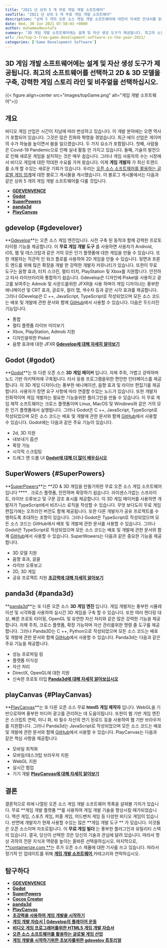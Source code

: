 ```yaml
---
title: "2021 년 상위 5 개 무료 게임 개발 소프트웨어" 
seoTitle: "2021 년 상위 5 개 무료 게임 개발 소프트웨어" 
description: "상위 5 개의 오픈 소스 게임 개발 소프트웨어에 대한이 자세한 안내서를 읽으십시오. 여기에 나열된 모든 소프트웨어는 무료, 자체 주최 및 확장 가능합니다." 
date: Wed, 30 Jun 2021 07:50:03 +0000
author: muhammadmustafa
summary: "3D 게임 개발 소프트웨어에는 설계 및 자산 생성 도구가 제공됩니다. 최고의 소프트웨어를 선택하고 빌드 2D & amp; 3D 모델, 강력한 게임 스토리 라인 및 비주얼." 
url: /ko/top-5-free-game-development-software-in-the-year-2021/
categories: ['Game Development Software']
---
```


## 3D 게임 개발 소프트웨어에는 설계 및 자산 생성 도구가 제공됩니다. 최고의 소프트웨어를 선택하고 2D & 3D 모델을 구축, 강력한 게임 스토리 라인 및 비주얼을 선택하십시오.

{{< figure align=center src="images/topGame.png" alt="게임 개발 소프트웨어">}}


## **개요** 
비디오 게임 산업은 시간이 지남에 따라 번성하고 있습니다. 이 개발 분야에는 오랜 역사가 포함되어 있습니다. 그것은 많은 진화와 혁명을 겪었습니다. 최근 에이 산업은 게이머의 수가 하늘을 높이면서 붐을 일으켰습니다. 두 가지 요소가 포함됩니다. 첫째, 사람들은 Covid-19 Pandemic으로 인해 실내 활동 만 가지고 있습니다. 둘째, 기술의 발전으로 인해 새로운 게임을 설치하는 것은 매우 쉽습니다. 그러나 게임 사용자의 수는 시장에서 비디오 게임에 대한 막대한 수요를 가져 왔습니다. 이제 **게임 개발자** 가 최신 트렌드를 소개 할 수있는 새로운 기회가 있습니다. 우리는 [오픈 소스 소프트웨어를 활용하는 글로벌 게임 업계][1]에 대한 블로그 게시물을 게시했습니다. 이 블로그 게시물에서는 다음과 같은 상위 5 개의 게임 개발 소프트웨어를 다룰 것입니다.
  * **[GDEVENVENCE][2]**
  * **[Godot][3]**
  * **[SuperPowers][4]**
  * **[panda3d][5]**
  * **[PlayCanvas][6]**

## gdevelop   {#gdevelover}
**[Gdevelop][7]**는 오픈 소스 게임 엔진입니다. 사전 구축 된 동작과 함께 강력한 프로토 타이핑 기능을 제공합니다. 이 **무료 게임 개발 도구** 를 사용하면 사용자가 Android, iOS, 웹 및 데스크탑과 같은 거의 모든 인기 플랫폼에 대한 게임을 만들 수 있습니다. 또한 개발자는 직관적 인 워크 플로를 사용하여 2D 게임을 만들 수 있습니다. 뒷면과 프론트 엔드를 위해 많은 확장을 개발 한 강력한 개발자 커뮤니티가 있습니다. 또한이 무료 도구는 음향 효과, 터치 스크린, 멀티 터치, PlayStation 및 Xbox를 지원합니다. 안전하고 타사 라이브러리와 통합하기 쉽습니다. Gdevelop은 디자인에 Piskel을 사용하고 광고를 보여주는 Admob 및 사운드를위한 JFXR을 사용 하며이 게임 디자이너는 풍부한 애니메이션 및 CRT 효과, 글로우, 컬러 맵, 색수차 등과 같은 시각 효과를 제공합니다. 그러나 GDevelop은 C ++, JavaScript, TypeScript로 작성되었으며 모든 소스 코드는 배포 및 개발에 관한 문서와 함께 [GitHub][8]에서 사용할 수 있습니다.
다음은 두드러진 기능입니다.
  * 통합
  * 멀티 플랫폼 라이브 미리보기
  * Xbox, PlayStation, Admob 지원
  * 디자인을위한 Piskel
  * 음향 효과에 대한 JFXR
**[Gdevelop에 대해 자세히 알아보기][9]**

## Godot   {#godot}
**[Godot][10]**는 또 다른 오픈 소스 **3D 게임 메이커** 입니다. 자체 주최, 가볍고 강력하며 노드 기반 아키텍처에 구축됩니다. 타사 응용 프로그램을위한 편안한 인터페이스를 제공합니다. 이 3D 게임 디자이너는 풍부한 애니메이션, 음향 효과 및 라이브 편집기를 제공합니다. 사용자가 장면 요구 사항에 따라 연결할 수있는 노드가 있습니다. 또한 개발자 친화적이며 게임 개발자는 필요한 기능을위한 플러그인을 만들 수 있습니다. 이 무료 게임 제작 소프트웨어는 크로스 플랫폼이며 Linux, MacOS 및 Windows와 같은 거의 모든 인기 플랫폼에서 실행됩니다. 그러나 Godot은 C ++, JavaScript, TypeScript로 작성되었으며 모든 소스 코드는 배포 및 개발에 관한 문서와 함께 [GitHub][11]에서 사용할 수 있습니다.
Godot에는 다음과 같은 주요 기능이 있습니다.
  * 2d, 3D 지원
  * 내보내기 옵션
  * 확장 가능
  * 시각적 스크립팅
  * 드래그 앤 드롭 UI
**[Godot에 대해 더 많이 배우십시오][12]**

## SuperWowers   {#SuperPowers}
**[SuperPowers][13]**는 **2D & 3D 게임을 만들기위한 무료 오픈 소스 게임 소프트웨어입니다 **** . 크로스 플랫폼, 안전하며 확장하기 쉽습니다. 라이센스가없는 스프라이트, 라이브 오류보고 및 구문 강조 표시를 제공합니다. 이 3D 게임 메이커를 사용하면 개발자가 TypeScript에서 비즈니스 로직을 작성할 수 있습니다. 무엇 보다도이 무료 게임 편집기에는 오프라인 버전도 함께 제공됩니다. 또한 다른 개발자가 공유 프로젝트를 수행하도록 초대하는 조항이 있습니다. 그러나 Godot은 TypeScript로 작성되었으며 모든 소스 코드는 GitHub에서 배포 및 개발에 관한 문서를 사용할 수 있습니다. 그러나 Godot은 TypeScript로 작성되었으며 모든 소스 코드는 배포 및 개발에 관한 문서와 함께 [GitHub][14]에서 사용할 수 있습니다.
SuperWowers는 다음과 같은 중요한 기능을 제공합니다.
  * 3D 모델 지원
  * 음향 효과, 글꼴
  * 라이브 오류보고
  * 2D, 3D 게임
  * 공유 프로젝트 지원
**[초강력에 대해 자세히 알아보기][15]**

## panda3d   {#panda3d}
**[panda3d][16]**는 또 다른 오픈 소스 **3D 게임 엔진** 입니다. 게임 개발자는 풍부한 시뮬레이션 및 시각화를 사용하여 실시간 3D 게임을 구축 할 수 있습니다. 또한 여러 렌더링 대상, 빠른 프로토 타이핑, OpenGL 및 유연한 자산 처리와 같은 많은 강력한 기능을 제공합니다. 자체 주최, 크로스 플랫폼, 확장 가능하며 자산 관리를위한 명령 줄 도구를 제공합니다. 그러나 Panda3D는 C ++, Python으로 작성되었으며 모든 소스 코드는 배포 및 개발에 관한 문서와 함께 [GitHub][17]에서 사용할 수 있습니다.
Panda3d는 다음과 같은 주요 기능을 제공합니다.
  * 성능 프로파일 링
  * 플랫폼 이식성
  * 자산 처리
  * DirectX, OpenGL에 대한 지원
  * 신속한 프로토 타입
[**Panda3d에 대해 자세히 알아보십시오** ][18]

## playCanvas   {#PlayCanvas}
**[PlayCanvas][19]**는 또 다른 오픈 소스 무료 **html5 게임 제작자** 입니다. WebGL을 기반으로하며 풍부한 미디어 광고를 관리하는 데 도움이됩니다. 또한이 웹 기반 게임 엔진은 스크립트 연락, 미니 화, 비 필수 자산의 연기 된로드 등을 사용하여 웹 기반 브라우저를 지원합니다. 그러나 Panda3d는 JavaScript로 작성되었으며 모든 소스 코드는 배포 및 개발에 관한 문서와 함께 [GitHub][20]에서 사용할 수 있습니다.
PlayCanvas는 다음과 같은 핵심 사항을 제공합니다.
  * 모바일 최적화
  * 모바일/데스크탑 브라우저 지원
  * WebGL 지원
  * 실시간 협업
  * 기기 개발
**[PlayCanvas에 대해 자세히 알아보기][21]**

## 결론
결론적으로 위에 나열된 오픈 소스 게임 개발 소프트웨어 목록을 살펴볼 가치가 있습니다. 무료 **게임 개발 플랫폼 **를 사용하여 게임 개발 기술을 향상시킬 때가되었습니다. 액션 게임, 스포츠 게임, 퍼즐 게임, 어드벤처 게임 등 다양한 비디오 게임이 있습니다. 반면에 개발자가 현재 사용할 수있는 많은  **게임 개발 도구 ** 가 있습니다. 이것들은 오픈 소스이며 자조로됩니다. 이  **무료 게임 빌더**  는 풍부한 플러그인과 유틸리티 스택이 있습니다. 결국, 당신이 선택한 것은 당신의 기술과 관심에 달려 있습니다. 따라서 항상 귀하의 전문 지식과 역량을 높이는 올바른 선택을하십시오.
마지막으로, [**containerize.com **][22]는 추가 오픈 소스 제품에 대한 기사를 쓰고 있습니다. 따라서 정기적 인 업데이트를 위해 [ **게임 개발 소프트웨어**  ][23] 카테고리와 연락하십시오.

## 탐구하다
  * **[GDEVENVENCE][7]**
  * **[Godot][10]**
  * **[SuperPowers][13]**
  * **[Cocos Creator][24]**
  * **[panda3d][16]**
  * **[PlayCanvas][19]**
  * **[초강력을 사용하여 게임 개발을 시작하기][25]**
  * **[게임 개발 자습서 | Gdevelop의 플레이어 운동][26]**
  * **[비디오 게임 프로그래머를위한 HTML5 게임 개발 자습서][27]**
  * **[오픈 소스 소프트웨어를 활용하는 글로벌 게임 산업][1]**
  * **[게임 개발을 시작하기위한 초보자를위한 gdevelov 튜토리얼][28]**

  
[1]: https://blog.containerize.com/game-development-software/how-global-gaming-market-leveraging-open-source-software/
[2]: #GDevelop
[3]: #Godot
[4]: #Superpowers
[5]: #Panda3D
[6]: #PlayCanvas
[7]: https://products.containerize.com/game-development-software/gdevelop/
[8]: https://github.com/4ian/GDevelop
[9]: https://gdevelop-app.com/
[10]: https://products.containerize.com/game-development-software/godot/
[11]: https://github.com/godotengine/godot
[12]: https://godotengine.org/
[13]: https://products.containerize.com/game-development-software/superpowers/
[14]: https://github.com/superpowers/superpowers-core
[15]: http://superpowers-html5.com/index.en.html
[16]: https://products.containerize.com/game-development-software/panda3d/
[17]: https://github.com/panda3d/panda3d
[18]: https://www.panda3d.org/
[19]: https://products.containerize.com/game-development-software/playcanvas/
[20]: https://github.com/playcanvas/engine
[21]: https://playcanvas.com/
[22]: https://www.containerize.com/
[23]: https://products.containerize.com/game-development-software/
[24]: https://products.containerize.com/game-development-software/cocos-creator/
[25]: https://blog.containerize.com/game-development-software/superpowers-animation-getting-started-with-game-development/
[26]: https://blog.containerize.com/game-development-software/game-development-tutorial-player-movement-in-gdevelop/
[27]: https://blog.containerize.com/2021/05/19/html5-game-development-tutorial-for-video-game-programmers/
[28]: https://blog.containerize.com/game-development-software/game-development-tutorial-player-movement-in-gdevelop/
